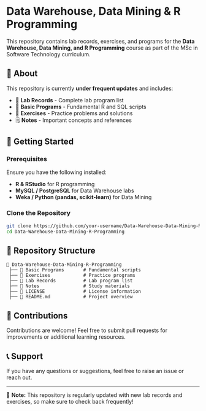 # Data Warehouse, Data Mining & R Programming

This repository contains lab records, exercises, and programs for the **Data Warehouse, Data Mining, and R Programming** course as part of the MSc in Software Technology curriculum.

## 📌 About
This repository is currently **under frequent updates** and includes:
- 📄 **Lab Records** - Complete lab program list
- 📂 **Basic Programs** - Fundamental R and SQL scripts
- 📑 **Exercises** - Practice problems and solutions
- 🗒️ **Notes** - Important concepts and references

## 🚀 Getting Started
### Prerequisites
Ensure you have the following installed:
- **R & RStudio** for R programming
- **MySQL / PostgreSQL** for Data Warehouse labs
- **Weka / Python (pandas, scikit-learn)** for Data Mining

### Clone the Repository
```bash
git clone https://github.com/your-username/Data-Warehouse-Data-Mining-R-Programming.git
cd Data-Warehouse-Data-Mining-R-Programming
```

## 📁 Repository Structure
```
📂 Data-Warehouse-Data-Mining-R-Programming
 ├── 📂 Basic Programs       # Fundamental scripts
 ├── 📂 Exercises            # Practice programs
 ├── 📂 Lab Records          # Lab program list
 ├── 📂 Notes                # Study materials
 ├── 📜 LICENSE              # License information
 ├── 📜 README.md            # Project overview
```

## 📌 Contributions
Contributions are welcome! Feel free to submit pull requests for improvements or additional learning resources.

## 📞 Support
If you have any questions or suggestions, feel free to raise an issue or reach out.

---
📢 **Note:** This repository is regularly updated with new lab records and exercises, so make sure to check back frequently!
